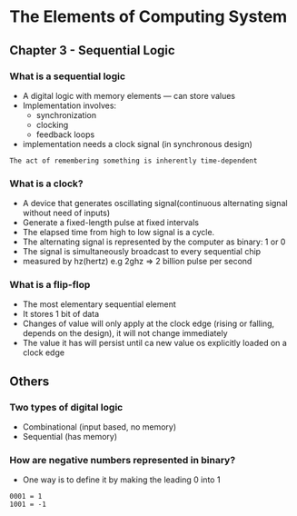 # The Elements of Computing System

## Chapter 3 - Sequential Logic

### What is a sequential logic
- A digital logic with memory elements — can store values
- Implementation involves:
    - synchronization
    - clocking
    - feedback loops
- implementation needs a clock signal (in synchronous design)

```
The act of remembering something is inherently time-dependent
```

### What is a clock?
- A device that generates oscillating signal(continuous alternating signal without need of inputs)
- Generate a fixed-length pulse at fixed intervals
- The elapsed time from high to low signal is a cycle.
- The alternating signal is represented by the computer as binary: 1 or 0
- The signal is simultaneously broadcast to every sequential chip
- measured by hz(hertz) e.g 2ghz => 2 billion pulse per second

### What is a flip-flop
- The most elementary sequential element
- It stores 1 bit of data
- Changes of value will only apply at the clock edge (rising  or falling, depends on the design), it will not change immediately
- The value it has will persist until ca new value os explicitly loaded on a clock edge

## Others 

### Two types of digital logic
- Combinational (input based, no memory)  
- Sequential (has memory) 

### How are negative numbers represented in binary? 
- One way is to define it by making the leading 0 into 1
```
0001 = 1
1001 = -1
```
